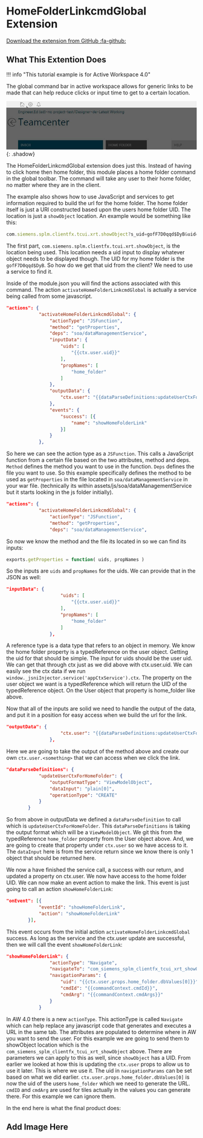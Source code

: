 # HomeFolderLinkcmdGlobal Extension

[Download the extension from GitHub :fa-github:](https://github.com/ActiveWorkspaceExtensions/HomeFolderLinkcmdGlobal)

## What This Extention Does

!!! info "This tutorial example is for Active Workspace 4.0"

The global command bar in active workspace allows for generic links to be made that can help reduce clicks or input time to get to a certain location.

![FGlobal Header](globalHeader.jpg "Global Header"){: .shadow}

The HomeFolderLinkcmdGlobal extension does just this. Instead of having to click home then home folder, this module places a home folder command in the global toolbar. The command will take any user to their home folder, no matter where they are in the client.  

The example also shows how to use JavaScript and services to get information required to build the url for the home folder. The home folder itself is just a URl constructed based upon the users home folder UID. The location is just a `showObject` location. An example would be something like this:

```javascript
com.siemens.splm.clientfx.tcui.xrt.showObject?s_uid=gofF7D0qqd$DyB&uid=gofF7D0qqd$DyB
```

The first part, `com.siemens.splm.clientfx.tcui.xrt.showObject`, is the location being used. This location needs a uid input to display whatever object needs to be displayed though. The UID for my home folder is the `gofF7D0qqd$DyB`. So how do we get that uid from the client? We need to use a service to find it.

Inside of the module.json you will find the actions associated with this command. The action `activateHomeFolderLinkcmdGlobal` is actually a service being called from some javascript.

``` json
"actions": {
            "activateHomeFolderLinkcmdGlobal": {
                "actionType": "JSFunction",
                "method": "getProperties",
                "deps": "soa/dataManagementService",
                "inputData": {
                    "uids": [
                        "{{ctx.user.uid}}"
                    ],
                    "propNames": [
                        "home_folder"
                    ]
                },
                "outputData": {
                    "ctx.user": "{{dataParseDefinitions:updateUserCtxForHomeFolder}}"
                },
                "events": {
                    "success": [{
                        "name": "showHomeFolderLink"
                    }]
                }
            },
```
 
So here we can see the action type as a `JSFunction`. This calls a JavaScript function from a certain file based on the two attributes, method and deps. `Method` defines the method you want to use in the function. `Deps` defines the file you want to use. So this example specifically defines the method to be used as `getProperties` in the file located in `soa/dataManagementService` in your war file. (technically its within assets/js/soa/dataManagementService but it starts looking in the js folder initially).

``` json hl_lines="4 5"
"actions": {
            "activateHomeFolderLinkcmdGlobal": {
                "actionType": "JSFunction",
                "method": "getProperties",
                "deps": "soa/dataManagementService",
```
 
So now we know the method and the file its located in so we can find its inputs: 

``` javascript
exports.getProperties = function( uids, propNames ) 
```
So the inputs are `uids` and `propNames` for the uids.  We can provide that in the JSON as well:

``` json
"inputData": {
                    "uids": [
                        "{{ctx.user.uid}}"
                    ],
                    "propNames": [
                        "home_folder"
                    ]
                },
```

 
A reference type is a data type that refers to an object in memory. We know the home folder property is a typedReference on the user object. Getting the uid for that should be simple. The input for uids should be the user uid. We can get that through ctx just as we did above with ctx.user.uid.  We can easily see the ctx data if we run `window._jsniInjector.service('appCtxService').ctx`. The property on the user object we want is a typedReference which will return the UID of the typedReference object. On the User object that property is home_folder like above.

Now that all of the inputs are solid we need to handle the output of the data, and put it in a position for easy access when we build the url for the link.

``` json
"outputData": {
                    "ctx.user": "{{dataParseDefinitions:updateUserCtxForHomeFolder}}"
                },
```
 
Here we are going to take the output of the method above and create our own `ctx.user.<something>` that we can access when we click the link.  

``` json
"dataParseDefinitions": {
            "updateUserCtxForHomeFolder": {
                "outputFormatType": "ViewModelObject",
                "dataInput": "plain[0]",
                "operationType": "CREATE"
            }
        }
```
 
So from above in outputData we defined a `dataParseDefinition` to call which is `updateUserCtxForHomeFolder`. This `dataParseDefinitions` is taking the output format which will be a `ViewModelObject`. We git this from the typedReference `home_folder` property from the User object above. And, we are going to create that property under `ctx.user` so we have access to it. The `dataInput` here is from the service return since we know there is only 1 object that should be returned here.  

We now a have finished the service call, a success with our return, and updated a property on ctx.user. We now have access to the home folder UID. We can now make an event action to make the link. This event is just going to call an action `showHomeFolderLink`:

``` json
"onEvent": [{
            "eventId": "showHomeFolderLink",
            "action": "showHomeFolderLink"
        }],
```
 
This event occurs from the initial action `activateHomeFolderLinkcmdGlobal` success. As long as the service and the ctx.user update are successful, then we will call the event `showHomeFolderLink`:

``` json
"showHomeFolderLink": {
                "actionType": "Navigate",
                "navigateTo": "com_siemens_splm_clientfx_tcui_xrt_showObject",
                "navigationParams": {
                    "uid": "{{ctx.user.props.home_folder.dbValues[0]}}",
                    "cmdId": "{{commandContext.cmdId}}",
                    "cmdArg": "{{commandContext.cmdArgs}}"
                }
            }
```

In AW 4.0 there is a new `actionType`. This actionType is called `Navigate` which can help replace any javascript code that generates and executes a URL in the same tab. The attributes are populated to determine where in AW you want to send the user. For this example we are going to send them to showObject location which is the `com_siemens_splm_clientfx_tcui_xrt_showObject` above. There are parameters we can apply to this as well, since `showObject` has a UID. From earlier we looked at how this is updating the `ctx.user` props to allow us to use it later. This is where we use it.  The uid in `navigationParams` can be set based on what we did earlier. `ctx.user.props.home_folder.dbValues[0]` is now the uid of the users `home_folder` which we need to generate the URL.  `cmdID` and `cmdArg` are used for tiles actually in the values you can generate there.  For this example we can ignore them.

In the end here is what the final product does:

## Add Image Here
